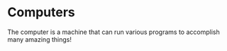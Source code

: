 # Computers

The computer is a machine that can run various programs to accomplish many amazing things!